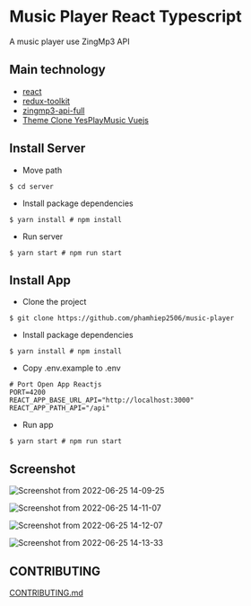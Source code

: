 # Music Player React Typescript

A music player use ZingMp3 API

## Main technology
- [react](https://github.com/facebook/react)
- [redux-toolkit](https://github.com/reduxjs/redux-toolkit)
- [zingmp3-api-full](https://github.com/phamhiep2506/zingmp3-api-full)
- [Theme Clone YesPlayMusic Vuejs](https://github.com/qier222/YesPlayMusic)

## Install Server
- Move path
```shell
$ cd server
```
- Install package dependencies
```shell
$ yarn install # npm install
```

- Run server
```shell
$ yarn start # npm run start
```

## Install App
- Clone the project
```shell
$ git clone https://github.com/phamhiep2506/music-player
```
- Install package dependencies
```shell
$ yarn install # npm install
```
- Copy .env.example to .env
```env
# Port Open App Reactjs
PORT=4200
REACT_APP_BASE_URL_API="http://localhost:3000"
REACT_APP_PATH_API="/api"
```
- Run app
```shell
$ yarn start # npm run start
```

## Screenshot
![Screenshot from 2022-06-25 14-09-25](https://user-images.githubusercontent.com/64464369/175762934-51de4660-8947-4691-8dc5-ac0c659bd547.png)


![Screenshot from 2022-06-25 14-11-07](https://user-images.githubusercontent.com/64464369/175762955-0106630a-8e2c-4974-84c1-11b5b1d9c5be.png)


![Screenshot from 2022-06-25 14-12-07](https://user-images.githubusercontent.com/64464369/175762971-829735fb-10c2-41dc-9159-4ddf97a1d152.png)


![Screenshot from 2022-06-25 14-13-33](https://user-images.githubusercontent.com/64464369/175762985-36c33cd4-3603-4cd4-a4a5-79dbc32b1bea.png)

## CONTRIBUTING
[CONTRIBUTING.md](https://github.com/phamhiep2506/music-player/blob/master/CONTRIBUTING.md)
